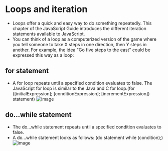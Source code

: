 
# Loops and iteration
* Loops offer a quick and easy way to do something repeatedly. This chapter of the JavaScript Guide introduces the different iteration statements available to JavaScript.
* You can think of a loop as a computerized version of the game where you tell someone to take X steps in one direction, then Y steps in another. For example, the idea "Go five steps to the east" could be expressed this way as a loop:

## for statement
* A for loop repeats until a specified condition evaluates to false. The JavaScript for loop is similar to the Java and C for loop.(for ([initialExpression]; [conditionExpression]; [incrementExpression])
  statement)
  ![image](https://media.geeksforgeeks.org/wp-content/uploads/20191108131134/For-Loop.jpg)
## do...while statement
* The do...while statement repeats until a specified condition evaluates to false.
* A do...while statement looks as follows:
(do
  statement
while (condition);)
![image](https://media.geeksforgeeks.org/wp-content/uploads/20191118164726/While-Loop-GeeksforGeeks.jpg)

